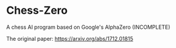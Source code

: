 # Chess-Zero
A chess AI program based on Google's AlphaZero (INCOMPLETE)

The original paper:
https://arxiv.org/abs/1712.01815
